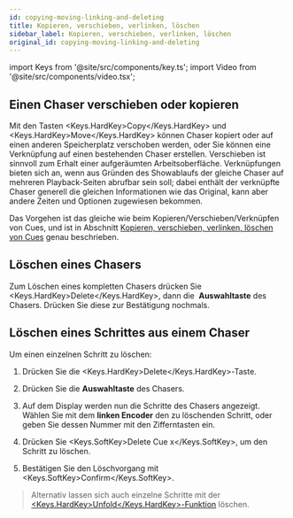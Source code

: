 ```yaml
---
id: copying-moving-linking-and-deleting
title: Kopieren, verschieben, verlinken, löschen
sidebar_label: Kopieren, verschieben, verlinken, löschen
original_id: copying-moving-linking-and-deleting
---
```


import Keys from '@site/src/components/key.ts';
import Video from '@site/src/components/video.tsx';

Einen Chaser verschieben oder kopieren
--------------------------------------

Mit den Tasten <Keys.HardKey>Copy</Keys.HardKey> und <Keys.HardKey>Move</Keys.HardKey> können Chaser 
kopiert oder auf einen anderen Speicherplatz verschoben
werden, oder Sie können eine Verknüpfung auf einen bestehenden Chaser
erstellen. Verschieben ist sinnvoll zum Erhalt einer aufgeräumten
Arbeitsoberfläche. Verknüpfungen bieten sich an, wenn aus Gründen des
Showablaufs der gleiche Chaser auf mehreren Playback-Seiten abrufbar
sein soll; dabei enthält der verknüpfte Chaser generell die gleichen
Informationen wie das Original, kann aber andere Zeiten und Optionen
zugewiesen bekommen.

Das Vorgehen ist das gleiche wie beim Kopieren/Verschieben/Verknüpfen
von Cues, und ist in Abschnitt 
[Kopieren, verschieben, verlinken, löschen von Cues](../cues/copying-moving-linking-and-deleting.md) genau beschrieben.

Löschen eines Chasers
---------------------

Zum Löschen eines kompletten Chasers drücken Sie <Keys.HardKey>Delete</Keys.HardKey>, dann die
&nbsp;<strong>Auswahltaste</strong> des Chasers. Drücken Sie diese zur Bestätigung nochmals.

Löschen eines Schrittes aus einem Chaser
----------------------------------------

Um einen einzelnen Schritt zu löschen:

1. Drücken Sie die <Keys.HardKey>Delete</Keys.HardKey>-Taste.

2. Drücken Sie die <strong>Auswahltaste</strong> des Chasers.

3. Auf dem Display werden nun die Schritte des Chasers angezeigt.
Wählen Sie mit dem <strong>linken Encoder</strong> den zu löschenden Schritt, oder geben Sie
dessen Nummer mit den Zifferntasten ein.

4. Drücken Sie <Keys.SoftKey>Delete Cue x</Keys.SoftKey>, um den Schritt zu löschen.

5. Bestätigen Sie den Löschvorgang mit <Keys.SoftKey>Confirm</Keys.SoftKey>.

> Alternativ lassen sich auch einzelne Schritte mit der
[<Keys.HardKey>Unfold</Keys.HardKey>-Funktion](editing-a-chase.md#ändern-eines-chasers-mit-der-unfold-funktion) löschen.
